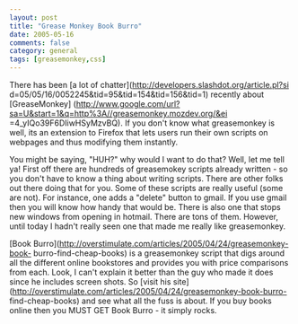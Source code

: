 ```yaml
---
layout: post
title: "Grease Monkey Book Burro"
date: 2005-05-16
comments: false
category: general
tags: [greasemonkey,css]
---
```

There has been [a lot of chatter](http://developers.slashdot.org/article.pl?si
d=05/05/16/0052245&tid=95&tid=154&tid=156&tid=1) recently about [GreaseMonkey]
(http://www.google.com/url?sa=U&start=1&q=http%3A//greasemonkey.mozdev.org/&ei
=4_yIQo39F6DIiwHSyMzvBQ). If you don't know what greasemonkey is well, its an
extension to Firefox that lets users run their own scripts on webpages and
thus modifying them instantly.



You might be saying, "HUH?" why would I want to do that? Well, let me tell ya!
First off there are hundreds of greasemokey scripts already written - so you
don't have to know a thing about writing scripts. There are other folks out
there doing that for you. Some of these scripts are really useful (some are
not). For instance, one adds a "delete" button to gmail. If you use gmail then
you will know how handy that would be. There is also one that stops new
windows from opening in hotmail. There are tons of them. However, until today
I hadn't really seen one that made me really like greasemonkey.



[Book Burro](http://overstimulate.com/articles/2005/04/24/greasemonkey-book-
burro-find-cheap-books) is a greasemonkey script that digs around all the
different online bookstores and provides you with price comparisons from each.
Look, I can't explain it better than the guy who made it does since he
includes screen shots. So [visit his
site](http://overstimulate.com/articles/2005/04/24/greasemonkey-book-burro-
find-cheap-books) and see what all the fuss is about. If you buy books online
then you MUST GET Book Burro - it simply rocks.
